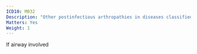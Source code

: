 ```yaml
---
ICD10: M032
Description: "Other postinfectious arthropathies in diseases classified elsewhere"
Matters: Yes
Weight: 1
---
```

If airway involved
